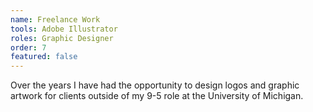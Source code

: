```yaml
---
name: Freelance Work
tools: Adobe Illustrator
roles: Graphic Designer
order: 7
featured: false
---
```

Over the years I have had the opportunity to design logos
and graphic artwork for clients outside of my 9-5 role at
the University of Michigan.

